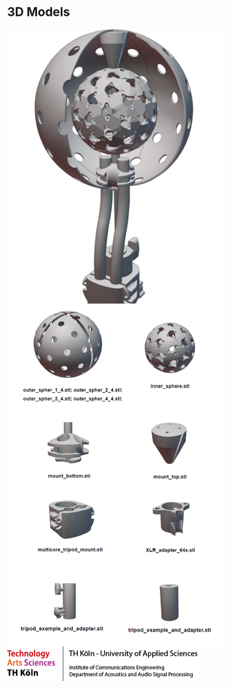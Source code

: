 ﻿# 3D Models


<img src = "1.PNG">
<img src = "2.PNG">
<img src = "3.PNG">
<br> 




<img src = "../../x_TH_footer.png">
